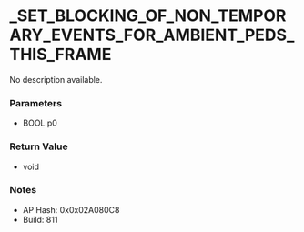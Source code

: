 # _SET_BLOCKING_OF_NON_TEMPORARY_EVENTS_FOR_AMBIENT_PEDS_THIS_FRAME

No description available.

### Parameters
* BOOL p0

### Return Value
* void

### Notes
* AP Hash: 0x0x02A080C8
* Build: 811

